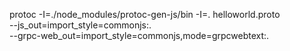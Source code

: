 protoc -I=./node_modules/protoc-gen-js/bin -I=. helloworld.proto \
--js_out=import_style=commonjs:. \
--grpc-web_out=import_style=commonjs,mode=grpcwebtext:.